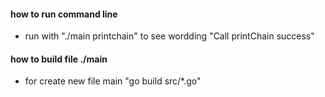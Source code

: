 #### how to run command line
- run with "./main printchain" to see wordding "Call printChain success"

#### how to build file ./main
- for create new file main "go build src/*.go"